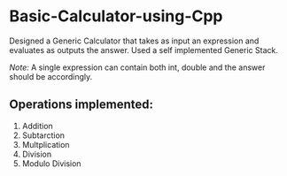 # Basic-Calculator-using-Cpp

Designed a Generic Calculator that takes as input an expression and evaluates as outputs the answer.
Used a self implemented Generic Stack.

*Note:* A single expression can contain both int, double and the answer should be accordingly.

## Operations implemented: 
1. Addition
2. Subtarction
3. Multplication
4. Division 
5. Modulo Division
